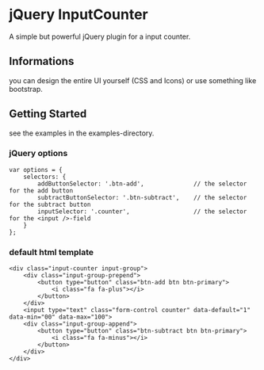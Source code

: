 # jQuery InputCounter

A simple but powerful jQuery plugin for a input counter.

## Informations

you can design the entire UI yourself (CSS and Icons) or use something like bootstrap.

## Getting Started

see the examples in the examples-directory.

### jQuery options

```
var options = {
    selectors: {
        addButtonSelector: '.btn-add',              // the selector for the add button
        subtractButtonSelector: '.btn-subtract',    // the selector for the subtract button
        inputSelector: '.counter',                  // the selector for the <input />-field
    }
};
```

### default html template 

```
<div class="input-counter input-group">
    <div class="input-group-prepend">
        <button type="button" class="btn-add btn btn-primary">
            <i class="fa fa-plus"></i>
        </button>
    </div>
    <input type="text" class="form-control counter" data-default="1" data-min="00" data-max="100">
    <div class="input-group-append">
        <button type="button" class="btn-subtract btn btn-primary">
            <i class="fa fa-minus"></i>
        </button>
    </div>
</div>
```